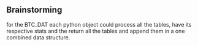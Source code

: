 Brainstorming
---

for the BTC_DAT each python object could process all the tables, have its respective stats and the return all the tables and append them in a one combined data structure.